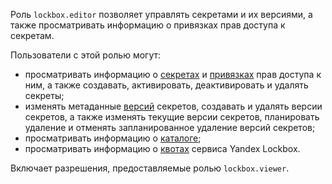 Роль `lockbox.editor` позволяет управлять секретами и их версиями, а также просматривать информацию о привязках прав доступа к секретам.

Пользователи с этой ролью могут:
* просматривать информацию о [секретах](../../lockbox/concepts/secret.md#secret) и [привязках](../../iam/concepts/access-control/index.md#access-bindings) прав доступа к ним, а также создавать, активировать, деактивировать и удалять секреты;
* изменять метаданные [версий](../../lockbox/concepts/secret.md#version) секретов, создавать и удалять версии секретов, а также изменять текущие версии секретов, планировать удаление и отменять запланированное удаление версий секретов;
* просматривать информацию о [каталоге](../../resource-manager/concepts/resources-hierarchy.md#folder);
* просматривать информацию о [квотах](../../lockbox/concepts/limits.md#quotas) сервиса Yandex Lockbox.

Включает разрешения, предоставляемые ролью `lockbox.viewer`.